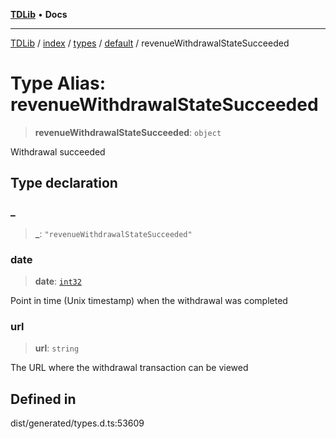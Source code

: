 [**TDLib**](../../../../../../README.md) • **Docs**

***

[TDLib](../../../../../../modules.md) / [index](../../../../../README.md) / [types](../../../README.md) / [default](../README.md) / revenueWithdrawalStateSucceeded

# Type Alias: revenueWithdrawalStateSucceeded

> **revenueWithdrawalStateSucceeded**: `object`

Withdrawal succeeded

## Type declaration

### \_

> **\_**: `"revenueWithdrawalStateSucceeded"`

### date

> **date**: [`int32`](int32.md)

Point in time (Unix timestamp) when the withdrawal was completed

### url

> **url**: `string`

The URL where the withdrawal transaction can be viewed

## Defined in

dist/generated/types.d.ts:53609
